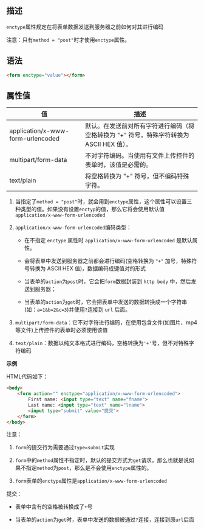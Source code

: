 描述
---

`enctype`属性规定在将表单数据发送到服务器之前如何对其进行编码

注意：只有`method = "post"`时才使用`enctype`属性。

语法
---

```html
<form enctype="value"></form>
```

属性值
---

| 值 | 描述 |
| ---- | ---- |
| application/x-www-form-urlencoded | 默认。在发送前对所有字符进行编码（将空格转换为 "+" 符号，特殊字符转换为 ASCII HEX 值）。|
| multipart/form-data | 不对字符编码。当使用有文件上传控件的表单时，该值是必需的。|
| text/plain | 将空格转换为 "+" 符号，但不编码特殊字符。 |

1. 当指定了`method = "post"`时，就会用到`enctype`属性，这个属性可以设置三 种类型的值。如果没有设置`enctyp`的值，那么它将会使用默认值`application/x-www-form-urlencoded`

2. `application/x-www-form-urlencoded`编码类型：

    * 在不指定 `enctype` 属性时 `application/x-www-form-urlencoded` 是默认属性。

    * 会将表单中发送到服务器之前都会进行编码(空格转换为 `"+"` 加号，特殊符号转换为 ASCII HEX 值)，数据编码成键值对的形式

    * 当表单的`action`为`post`时，它会把`form`数据封装到 `http body` 中，然后发送到服务器；

    * 当表单的`action`为`get`时，它会把表单中发送的数据转换成一个字符串(如：`a=1&b=2&c=3`)并使用`?`连接到 `url` 后面。

3. `multipart/form-data`：它不对字符进行编码，在使用包含文件(如图片、mp4等文件)上传控件的表单时必须使用该值

4. `text/plain`：数据以纯文本格式进行编码，空格转换为`'+'`号，但不对特殊字符编码

**示例**

HTML代码如下：

```html
<body>
    <form action="" enctype="application/x-www-form-urlencoded">
        First name: <input type="text" name="fname">
        Last name: <input type="text" name="lname">
        <input type="submit" value="提交">
    </form>
</body>
```

注意：

1. `form`的提交行为需要通过`type=submit`实现

1. `form`中的`method`属性不指定时，默认的提交方式为`get`请求，那么也就是说如果不指定`method`为`post`，那么是不会使用`enctype`属性的。

1. `form`表单的`enctype`属性是`application/x-www-form-urlencoded`

提交：

* 表单中含有的空格被转换成了`+`号

* 当表单的`action`为`get`时，表单中发送的数据被通过`?`连接，连接到原`url`后面